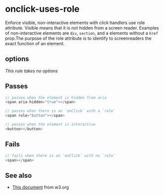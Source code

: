 # onclick-uses-role

Enforce visible, non-interactive elements with click handlers use role
attribute. Visible means that it is not hidden from a screen reader. Examples of
non-interactive elements are `div`, `section`, and a elements without a `href`
prop.The purpose of the role attribute is to identify to screenreaders the exact
function of an element.


## options

*This rule takes no options*

## Passes

```js
// passes when the element is hidden from aria
<span aria-hidden="true"></span>

// passes when there is an `onClick` with a `role`
<span role="button"></span>

// passes when the element is interactive
<button></button>
```

## Fails

```js
// fails when there is an `onClick` with no `role`
<span></span>
```

## See also

 - [This document](http://www.w3.org/TR/wai-aria/roles#role_definitions) from w3.org
